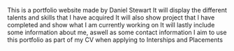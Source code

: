 This is a portfolio website made by Daniel Stewart
It will display the different talents and skills that I have acquired
It will also show project that I have completed and show what I am currently working on
It will lastly include some information about me, aswell as some contact information
I aim to use this portfolio as part of my CV when applying to Interships and Placements
